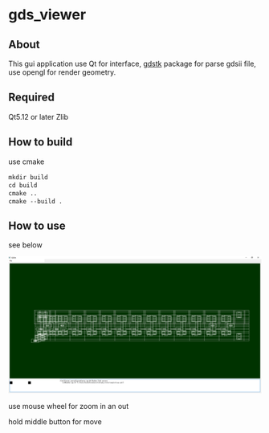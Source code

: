 # gds_viewer


## About

This gui application use Qt for interface, [gdstk](https://github.com/heitzmann/gdstk) package for parse gdsii file, use opengl for render geometry.

## Required

Qt5.12 or later
Zlib

## How to build

use cmake

```
mkdir build
cd build
cmake ..
cmake --build .
```

## How to use

see below

![image](./1.PNG?raw=true)

use mouse wheel for zoom in an out

hold middle button for move

